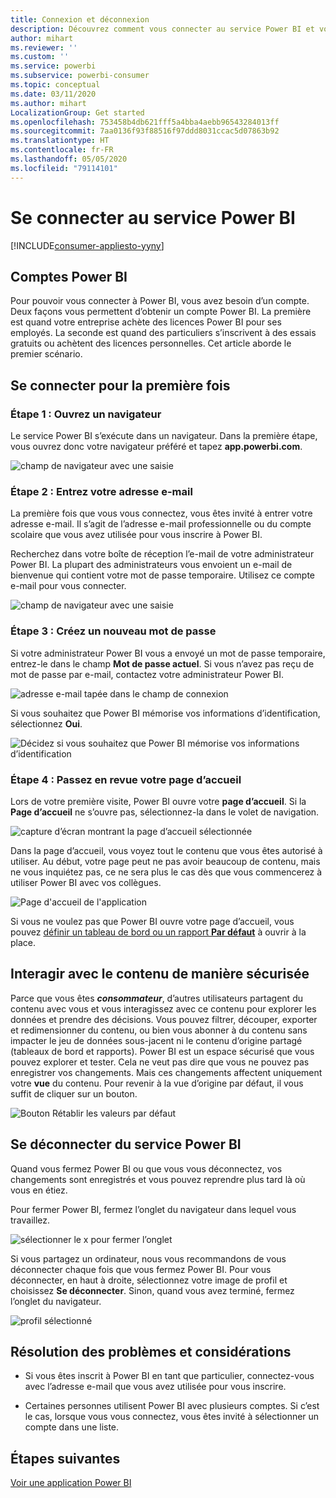 ```yaml
---
title: Connexion et déconnexion
description: Découvrez comment vous connecter au service Power BI et vous en déconnecter sur le web.
author: mihart
ms.reviewer: ''
ms.custom: ''
ms.service: powerbi
ms.subservice: powerbi-consumer
ms.topic: conceptual
ms.date: 03/11/2020
ms.author: mihart
LocalizationGroup: Get started
ms.openlocfilehash: 753458b4db621fff5a4bba4aebb96543284013ff
ms.sourcegitcommit: 7aa0136f93f88516f97ddd8031ccac5d07863b92
ms.translationtype: HT
ms.contentlocale: fr-FR
ms.lasthandoff: 05/05/2020
ms.locfileid: "79114101"
---
```

# <a name="sign-in-to-power-bi-service"></a>Se connecter au service Power BI

[!INCLUDE[consumer-appliesto-yyny](../includes/consumer-appliesto-yyny.md)]

## <a name="power-bi-accounts"></a>Comptes Power BI
Pour pouvoir vous connecter à Power BI, vous avez besoin d’un compte. Deux façons vous permettent d’obtenir un compte Power BI. La première est quand votre entreprise achète des licences Power BI pour ses employés. La seconde est quand des particuliers s’inscrivent à des essais gratuits ou achètent des licences personnelles. Cet article aborde le premier scénario.

## <a name="sign-in-for-the-first-time"></a>Se connecter pour la première fois

### <a name="step-1-open-a-browser"></a>Étape 1 : Ouvrez un navigateur
Le service Power BI s’exécute dans un navigateur.  Dans la première étape, vous ouvrez donc votre navigateur préféré et tapez **app.powerbi.com**.

![champ de navigateur avec une saisie](media/end-user-sign-in/power-bi-sign-in.png)

### <a name="step-2-type-your-email-address"></a>Étape 2 : Entrez votre adresse e-mail
La première fois que vous vous connectez, vous êtes invité à entrer votre adresse e-mail.  Il s’agit de l’adresse e-mail professionnelle ou du compte scolaire que vous avez utilisée pour vous inscrire à Power BI.  

Recherchez dans votre boîte de réception l’e-mail de votre administrateur Power BI. La plupart des administrateurs vous envoient un e-mail de bienvenue qui contient votre mot de passe temporaire. Utilisez ce compte e-mail pour vous connecter. 

![champ de navigateur avec une saisie](media/end-user-sign-in/power-bi-password.png)


 
### <a name="step-3-create-a-new-password"></a>Étape 3 : Créez un nouveau mot de passe
Si votre administrateur Power BI vous a envoyé un mot de passe temporaire, entrez-le dans le champ **Mot de passe actuel**. Si vous n’avez pas reçu de mot de passe par e-mail, contactez votre administrateur Power BI.

![adresse e-mail tapée dans le champ de connexion](media/end-user-sign-in/power-bi-login.png)

Si vous souhaitez que Power BI mémorise vos informations d’identification, sélectionnez **Oui**. 

![Décidez si vous souhaitez que Power BI mémorise vos informations d’identification](media/end-user-sign-in/power-bi-stay-signed-in.png)


### <a name="step-4-review-your-home-landing-page"></a>Étape 4 : Passez en revue votre page d’accueil
Lors de votre première visite, Power BI ouvre votre **page d’accueil**. Si la **Page d’accueil** ne s’ouvre pas, sélectionnez-la dans le volet de navigation. 

![capture d’écran montrant la page d’accueil sélectionnée](media/end-user-sign-in/power-bi-home-selected.png)

Dans la page d’accueil, vous voyez tout le contenu que vous êtes autorisé à utiliser. Au début, votre page peut ne pas avoir beaucoup de contenu, mais ne vous inquiétez pas, ce ne sera plus le cas dès que vous commencerez à utiliser Power BI avec vos collègues. 

![Page d'accueil de l'application](media/end-user-sign-in/power-bi-home-landing.png)

Si vous ne voulez pas que Power BI ouvre votre page d’accueil, vous pouvez [définir un tableau de bord ou un rapport **Par défaut**](end-user-featured.md) à ouvrir à la place. 

## <a name="safely-interact-with-content"></a>Interagir avec le contenu de manière sécurisée
Parce que vous êtes ***consommateur***, d’autres utilisateurs partagent du contenu avec vous et vous interagissez avec ce contenu pour explorer les données et prendre des décisions.  Vous pouvez filtrer, découper, exporter et redimensionner du contenu, ou bien vous abonner à du contenu sans impacter le jeu de données sous-jacent ni le contenu d’origine partagé (tableaux de bord et rapports). Power BI est un espace sécurisé que vous pouvez explorer et tester. Cela ne veut pas dire que vous ne pouvez pas enregistrer vos changements. Mais ces changements affectent uniquement votre **vue** du contenu. Pour revenir à la vue d’origine par défaut, il vous suffit de cliquer sur un bouton.

![Bouton Rétablir les valeurs par défaut](media/end-user-sign-in/power-bi-reset.png)

## <a name="sign-out-of-power-bi-service"></a>Se déconnecter du service Power BI
Quand vous fermez Power BI ou que vous vous déconnectez, vos changements sont enregistrés et vous pouvez reprendre plus tard là où vous en étiez.

Pour fermer Power BI, fermez l’onglet du navigateur dans lequel vous travaillez. 

![sélectionner le x pour fermer l’onglet](media/end-user-sign-in/power-bi-close.png) 

Si vous partagez un ordinateur, nous vous recommandons de vous déconnecter chaque fois que vous fermez Power BI.  Pour vous déconnecter, en haut à droite, sélectionnez votre image de profil et choisissez **Se déconnecter**. Sinon, quand vous avez terminé, fermez l’onglet du navigateur.

![profil sélectionné](media/end-user-sign-in/power-bi-sign-out.png) 

## <a name="troubleshooting-and-considerations"></a>Résolution des problèmes et considérations
- Si vous êtes inscrit à Power BI en tant que particulier, connectez-vous avec l’adresse e-mail que vous avez utilisée pour vous inscrire.

- Certaines personnes utilisent Power BI avec plusieurs comptes. Si c’est le cas, lorsque vous vous connectez, vous êtes invité à sélectionner un compte dans une liste. 

## <a name="next-steps"></a>Étapes suivantes
[Voir une application Power BI](end-user-app-view.md)
